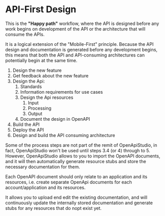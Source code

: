 API-First Design
================

This is the **"Happy path"** workflow, where the API is designed before any work
begins on development of the API or the architecture that will consume the APIs.

It is a logical extension of the "Mobile-First" principle. Because the API
design and documentation is generated before any development begins, this means
that both the API and API-consuming architectures can potentially begin at the
same time.

1. Design the new feature
2. Get feedback about the new feature
3. Design the Api:
    1. Standards
    2. Information requirements for use cases
    3. Design the Api resources
        1. Input
        2. Processing
        3. Output
    4. Document the design in OpenAPI
4. Build the API
5. Deploy the API
6. Design and build the API consuming architecture

Some of the process steps are not part of the remit of OpenApiStudio, in fact,
OpenApiStudio won't be used until steps 3.4 (or 4) through to 5. However, OpenApiStudio allows to you to import the OpenAPI documents, and it will then
automatically generate resource stubs and store the necessary documentation
for them.

Each OpenAPI document should only relate to an application and its resources,
i.e. create separate OpenApi documents for each account/application and its
resources.

It allows you to upload end edit the existing documentation, and will
continuously update the internally stored documentation and generate stubs for
any resources that do nopt exist yet.

